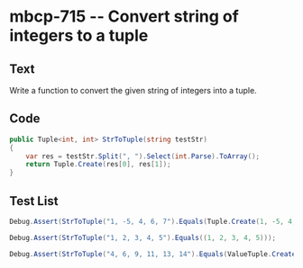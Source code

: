 # mbcp-715 -- Convert string of integers to a tuple

## Text

Write a function to convert the given string of integers into a tuple.

## Code

```csharp
public Tuple<int, int> StrToTuple(string testStr)  
{  
    var res = testStr.Split(", ").Select(int.Parse).ToArray();  
    return Tuple.Create(res[0], res[1]);  
}
```

## Test List

```csharp
Debug.Assert(StrToTuple("1, -5, 4, 6, 7").Equals(Tuple.Create(1, -5, 4, 6, 7)));
```

```csharp
Debug.Assert(StrToTuple("1, 2, 3, 4, 5").Equals((1, 2, 3, 4, 5)));
```

```csharp
Debug.Assert(StrToTuple("4, 6, 9, 11, 13, 14").Equals(ValueTuple.Create(4, 6, 9, 11, 13, 14)));
```
